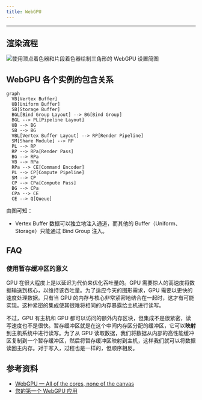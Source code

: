 ```yaml
---
title: WebGPU
---
```


---

## 渲染流程

![使用顶点着色器和片段着色器绘制三角形的 WebGPU 设置简图](https://webgpufundamentals.org/webgpu/lessons/resources/webgpu-draw-diagram.svg)

## WebGPU 各个实例的包含关系

```mermaid
graph
  VB[Vertex Buffer]
  UB[Uniform Buffer]
  SB[Storage Buffer]
  BGL[Bind Group Layout] --> BG[Bind Group]
  BGL --> PL[Pipeline Layout]
  UB --> BG
  SB --> BG
  VBL[Vertex Buffer Layout] --> RP[Render Pipeline]
  SM[Share Module] --> RP
  PL --> RP
  RP --> RPa[Render Pass]
  BG --> RPa
  VB --> RPa
  RPa --> CE[Command Encoder]
  PL --> CP[Compute Pipeline]
  SM --> CP
  CP --> CPa[Compute Pass]
  BG --> CPa
  CPa --> CE
  CE --> Q[Queue]
```

由图可知：

- Vertex Buffer 数据可以独立地注入通道，而其他的 Buffer（Uniform、Storage）只能通过 Bind Group 注入。

## FAQ

### 使用暂存缓冲区的意义

GPU 在很大程度上是以延迟为代价来优化吞吐量的。GPU 需要惊人的高速度将数据输送到核心，以维持该吞吐量。为了适应今天的图形需求，GPU 需要以更快的速度处理数据。只有当 GPU 的内存与核心非常紧密地结合在一起时，这才有可能实现。这种紧密的集成使其很难将相同的内存暴露给主机进行读写。

不过，GPU 有主机和 GPU 都可以访问的额外内存区块，但集成不是很紧密，读写速度也不是很快。暂存缓冲区就是在这个中间内存区分配的缓冲区，它可以**映射**到主机系统中进行读写。为了从 GPU 读取数据，我们将数据从内部的高性能缓冲区复制到一个暂存缓冲区，然后将暂存缓冲区映射到主机，这样我们就可以将数据读回主内存。对于写入，过程也是一样的，但顺序相反。

## 参考资料

- [WebGPU — All of the cores, none of the canvas](https://surma.dev/things/webgpu/)
- [您的第一个 WebGPU 应用](https://codelabs.developers.google.com/your-first-webgpu-app?hl=zh-cn#0)

